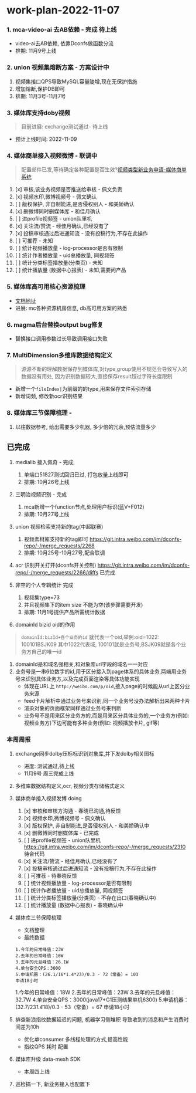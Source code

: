 # work-plan-2022-11-07

### 1. mca-video-ai 去AB依赖 - 完成 待上线
* video-ai去AB依赖, 依靠Dconfs做函数分流
 * 排期: 11月9号上线 
### 2. union 视频集熔断方案 - 方案设计中
    
1. 视频集接口QPS导致MySQL容量陡增,现在无保护措施
2. 增加熔断,保护DB即可
3. 排期: 11月3号-11月7号
### 3. 媒体库支持doby视频
> 目前进展: exchange测试通过- 待上线
* 预计上线时间: 2022-11-09
### 4. 媒体商单接入视频微博 - 联调中
> 配置邮件已发,等待确定各种配置是否生效?[视频类型新业务申请-媒体商单系统](media/16678014495690/%E8%A7%86%E9%A2%91%E7%B1%BB%E5%9E%8B%E6%96%B0%E4%B8%9A%E5%8A%A1%E7%94%B3%E8%AF%B7-%E5%AA%92%E4%BD%93%E5%95%86%E5%8D%95%E7%B3%BB%E7%BB%9F.xlsx)
    
1. [x] 审核,该业务视频是否推送给审核 - 佩文负责
2. [x] 视频水印,微博视频号 - 佩文确认
3. [ ] 版权保护, 非自制能进,是否侵权别人 - 和美娇确认
4. [x] 删微博同时删媒体库 - 和佳月确认
5. [ ] 进profile视频签 - union队里机
6. [x] 关注流/赞流  - 经佳月确认,已经没有了
7. [x] 投稿审核通过后进通知流 - 没有投稿行为,不存在此操作
8. [ ] 可推荐  - 未知
9. [ ] 统计视频播放量 - log-processor是否有限制
10. [ ] 统计作者播放量 - uid总播放量, 同视频签
11. [ ] 统计分类标签播放量(分类页) - 未知
12. [ ] 统计播放量 (数据中心报表) - 未知,需要问产品

### 5. 媒体库高可用核心资源梳理  
* [文档地址](https://wiki.api.weibo.com/zh/weibo_rd/weibo_rd_video/%E8%A7%86%E9%A2%91%E4%B8%AD%E5%8F%B0/wiki/%E4%B8%AD%E5%8F%B0%E6%A0%B8%E5%BF%83%E8%B5%84%E6%BA%90%E6%A2%B3%E7%90%86)
* 进展: mc各种资源机房信息, db高可用方案的熟悉

### 6. magma后台替换output bug修复

* 替换接口调用参数过长导致调用接口失败

### 7. MultiDimension多维库数据结构定义
> 源源不断的理解数据保存到媒体库,对type,group使用不规范会导致写入的数据没有用处, 因为识别数据较大,直接保存result超过字符长度限制

* 新增一个`fileIndex|`为前缀的的type,用来保存文件索引存储
* 新增词频, 修改新ocr识别结果

### 8. 媒体库三节保障梳理  - 

1. 以往数据参考, 给出需要多少机器, 多少倍的冗余,预估流量多少


## 已完成

1. medialib 接入佩奇 - 完成, 
    1. 单端口51827测试回归已过, 打包放量上线即可
    2. 排期: 10月26号上线

2. 三明治视频识别 - 完成
    1. mca新增一个function节点,处理用户标识(蓝V+F012)
    2. 排期: 10月27号上线
    
3. union 视频检索支持新的tag(中超联赛)
    1. 视频素材库支持新的tag即可 https://git.intra.weibo.com/im/dconfs-repo/-/merge_requests/2268
    2. 排期: 10月25号-10月27号,配合联调
    
4. acr 识别开关打开(dconfs开关控制) https://git.intra.weibo.com/im/dconfs-repo/-/merge_requests/2266/diffs 已完成

5. 非空的个人专辑统计 完成
    1. 视频集type=73
    2. 并且视频集下的item size 不能为空(该步骤需要开发)
    3. 排期: 11月1号提供产品所需统计数据

6. domainId bizid oid的作用
> `domainId:bizId+各个业务的id` 就代表一个oid,举例:oid=1022: 100101BSJK09
> 其中1022代表域, 100101就是业务号,BSJK09就是各个业务方自己的唯一id

1. domainId是和域名强相关,和对象库url字段的域名一一对应
2. 业务号是一串6位数字的id,用于区分接入到page体系的具体业务,两端用业务号来识别具体业务方,以及完成页面渲染等具体功能实现
    * 体现在URL上 `http://weibo.com/p/oid`,接入page的时候能从url上区分业务来源
    * feed卡片解析中通过业务号来识别,同一个业务号没办法解析出来两种卡片
    * 渲染对象的页面框架同样通过业务号来判断
    * 业务号不是用来区分业务方的,而是用来区分具体业务的,一个业务方(例如: 视频业务方)下边可能有多种业务(例如: 视频播放卡片, gif等)
### 本周周报

1. exchange同步dolby压标标识到对象库,并下发dolby相关图标
    * 进度: 测试通过,待上线
    * 11月9号 周三完成上线
2. 多维库数据结构定义,ocr, 视频分类存储格式定义
3. 媒体商单接入视频发博 doing   
    
    1. [x] 审核和审核方沟通 - 春晓已沟通,待反馈
    2. [x] 视频水印,微博视频号 - 佩文确认
    3. [x] 版权保护, 非自制能进,是否侵权别人 - 和美娇确认中
    4. [x] 删微博同时删媒体库 - 已完成
    5. [ ] 进profile视频签 - union队里机 https://git.intra.weibo.com/im/dconfs-repo/-/merge_requests/2310  待合代码
    6. [x] 关注流/赞流  - 经佳月确认,已经没有了
    7. [x] 投稿审核通过后进通知流 - 没有投稿行为,不存在此操作
    8. [ ] 可推荐  - 待春晓反馈
    9. [ ] 统计视频播放量 - log-processor是否有限制
    10. [ ] 统计作者播放量 - uid总播放量, 同视频签
    11. [ ] 统计分类标签播放量(分类页) - 不存在出口(春晓确认中)
    12. [ ] 统计播放量 (数据中心报表) - 春晓确认中

4. 媒体库三节保障梳理
    * 文档整理
    * 最终数据
     ```
     1.今年的日常峰值：23W
    2.去年的日常峰值：16W
    3.去年的元旦峰值：26.1W
    4.单台安全QPS：3000
    5.申请机器：(26.1/16*1.4*23)/0.3 - 72（常备）= 103
    申请18小时
     ```
     1.今年的日常峰值：18W
    2.去年的日常峰值：23W
    3.去年的元旦峰值：32.7W
    4.单台安全QPS：3000(java17+G1压测结果单机6300)
    5.申请机器：(32.7/23*1.4*18)/0.3 - 53（常备）= 67
    申请18小时
5. 排查新浪指纹数据延迟的问题, 机器学习侧堆积  导致收到的消息和产生消费时间差为10h
    * 优化单consumer 多线程处理的方式,提高性能
    * 指纹QPS  耗时 配置
6. 媒体库升级 data-mesh SDK
    * 本周四上线
7. 巡检搞一下, 新业务接入也配置下